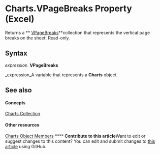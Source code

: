 
# Charts.VPageBreaks Property (Excel)

Returns a  ** [VPageBreaks](d67573e4-34c2-2615-b236-7d7902944fcf.md)**collection that represents the vertical page breaks on the sheet. Read-only.


## Syntax

 _expression_. **VPageBreaks**

 _expression_A variable that represents a  **Charts** object.


## See also


#### Concepts


 [Charts Collection](06d4602e-a713-7ca0-db39-2d8a29f084a0.md)
#### Other resources


 [Charts Object Members](209281d5-4fda-65f1-ac1c-6ae43c2764ba.md)
****   **Contribute to this article**Want to edit or suggest changes to this content? You can edit and submit changes to  [this article](https://github.com/jhershey00/VBA_Excel_Test/OpenXMLCon/articles/d67573e4-34c2-2615-b236-7d7902944fcf.md) using GitHub.

